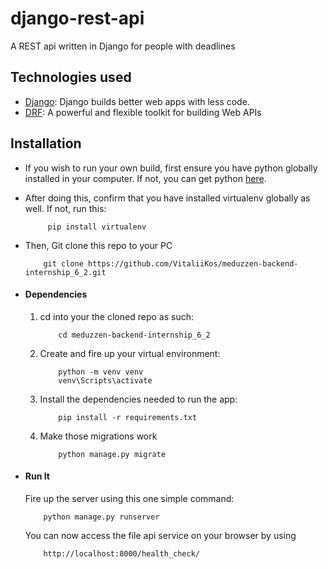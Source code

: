 # django-rest-api
A REST api written in Django for people with deadlines

## Technologies used
* [Django](https://www.djangoproject.com/): Django builds better web apps with less code.
* [DRF](www.django-rest-framework.org/): A powerful and flexible toolkit for building Web APIs


## Installation
* If you wish to run your own build, first ensure you have python globally installed in your computer. If not, you can get python [here](https://www.python.org").
* After doing this, confirm that you have installed virtualenv globally as well. If not, run this:
    ```
         pip install virtualenv
    ```
* Then, Git clone this repo to your PC
    ```
        git clone https://github.com/VitaliiKos/meduzzen-backend-internship_6_2.git
    ```

* #### Dependencies
    1. cd into your the cloned repo as such:
        ```
            cd meduzzen-backend-internship_6_2
        ```
    2. Create and fire up your virtual environment:
        ```
            python -m venv venv
            venv\Scripts\activate
        ```
    3. Install the dependencies needed to run the app:
        ```
            pip install -r requirements.txt
        ```
    4. Make those migrations work
        ```
            python manage.py migrate
        ```

* #### Run It
    Fire up the server using this one simple command:
    ```
        python manage.py runserver
    ```
    You can now access the file api service on your browser by using
    ```
        http://localhost:8000/health_check/
    ```
